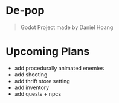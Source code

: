 # De-pop
> Godot Project made by Daniel Hoang

# Upcoming Plans
* add procedurally animated enemies
* add shooting
* add thrift store setting
* add inventory
* add quests + npcs
